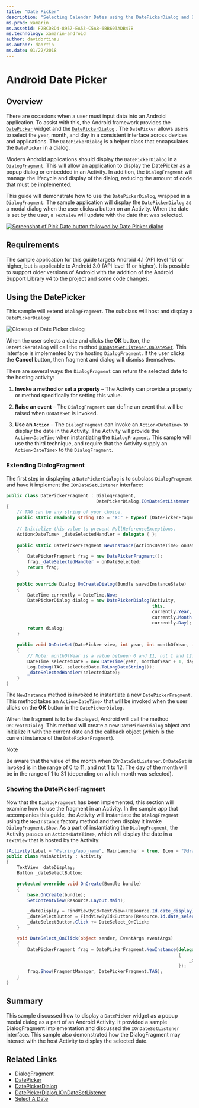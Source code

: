 ```yaml
---
title: "Date Picker"
description: "Selecting Calendar Dates using the DatePickerDialog and DialogFragment"
ms.prod: xamarin
ms.assetid: F2BCD8D4-8957-EA53-C5A8-6BB603ADB47B
ms.technology: xamarin-android
author: davidortinau
ms.author: daortin
ms.date: 01/22/2018
---
```


# Android Date Picker

## Overview

There are occasions when a user must input data into an Android
application. To assist with this, the Android framework provides the
[`DatePicker`](xref:Android.Widget.DatePicker) widget and the
[`DatePickerDialog`](xref:Android.App.DatePickerDialog) . The
`DatePicker` allows users to select the year, month, and day in a
consistent interface across devices and applications. The
`DatePickerDialog` is a helper class that encapsulates the `DatePicker`
in a dialog.

Modern Android applications should display the `DatePickerDialog` in a
[`DialogFragment`](xref:Android.App.DialogFragment). This will
allow an application to display the DatePicker as a popup dialog or
embedded in an Activity. In addition, the `DialogFragment` will manage
the lifecycle and display of the dialog, reducing the amount of code
that must be implemented.

This guide will demonstrate how to use the `DatePickerDialog`, wrapped
in a `DialogFragment`. The sample application will display the
`DatePickerDialog` as a modal dialog when the user clicks a button on
an Activity. When the date is set by the user, a `TextView` will update
with the date that was selected.

[![Screenshot of Pick Date button followed by Date Picker dialog](date-picker-images/image-01-sml.png)](date-picker-images/image-01.png#lightbox)

## Requirements

The sample application for this guide targets Android 4.1 (API level
16) or higher, but is applicable to Android 3.0 (API level 11 or
higher). It is possible to support older versions of Android with the
addition of the Android Support Library v4 to the project and some code
changes.

## Using the DatePicker

This sample will extend `DialogFragment`. The subclass will host and
display a `DatePickerDialog`:

![Closeup of Date Picker dialog](date-picker-images/image-02.png)

When the user selects a date and clicks the **OK** button, the
`DatePickerDialog` will call the method
[`IOnDateSetListener.OnDateSet`](xref:Android.App.DatePickerDialog.IOnDateSetListener.OnDateSet*).
This interface is implemented by the hosting `DialogFragment`. If the
user clicks the **Cancel** button, then fragment and dialog will
dismiss themselves.

There are several ways the `DialogFragment` can return the selected
date to the hosting activity:

1. **Invoke a method or set a property** &ndash; The Activity can
   provide a property or method specifically for setting this value.

2. **Raise an event** &ndash; The `DialogFragment` can define an event
   that will be raised when `OnDateSet` is invoked.

3. **Use an `Action`** &ndash; The `DialogFragment` can invoke an
   `Action<DateTime>` to display the date in the Activity. The Activity
   will provide the `Action<DateTime` when instantiating the
   `DialogFragment`. This sample will use the third technique, and
   require that the Activity supply an `Action<DateTime>` to the
   `DialogFragment`.

### Extending DialogFragment

The first step in displaying a `DatePickerDialog` is to subclass
`DialogFragment` and have it implement the `IOnDateSetListener`
interface:

```csharp
public class DatePickerFragment : DialogFragment, 
                                  DatePickerDialog.IOnDateSetListener
{
    // TAG can be any string of your choice.
    public static readonly string TAG = "X:" + typeof (DatePickerFragment).Name.ToUpper();
    
    // Initialize this value to prevent NullReferenceExceptions.
    Action<DateTime> _dateSelectedHandler = delegate { };
    
    public static DatePickerFragment NewInstance(Action<DateTime> onDateSelected)
    {
        DatePickerFragment frag = new DatePickerFragment();
        frag._dateSelectedHandler = onDateSelected;
        return frag;
    }
    
    public override Dialog OnCreateDialog(Bundle savedInstanceState)
    {
        DateTime currently = DateTime.Now;
        DatePickerDialog dialog = new DatePickerDialog(Activity, 
                                                       this, 
                                                       currently.Year, 
                                                       currently.Month - 1,
                                                       currently.Day);
        return dialog;
    }
    
    public void OnDateSet(DatePicker view, int year, int monthOfYear, int dayOfMonth)
    {
        // Note: monthOfYear is a value between 0 and 11, not 1 and 12!
        DateTime selectedDate = new DateTime(year, monthOfYear + 1, dayOfMonth);
        Log.Debug(TAG, selectedDate.ToLongDateString());
        _dateSelectedHandler(selectedDate);
    }
}
```

The `NewInstance` method is invoked to instantiate a new
`DatePickerFragment`. This method takes an `Action<DateTime>` that will
be invoked when the user clicks on the **OK** button in the
`DatePickerDialog`.

When the fragment is to be displayed, Android will call the method
`OnCreateDialog`. This method will create a new `DatePickerDialog`
object and initialize it with the current date and the callback object
(which is the current instance of the `DatePickerFragment`).

> [!NOTE]
> Be aware that the value of the month 
> when `IOnDateSetListener.OnDateSet` is invoked is in the 
> range of 0 to 11, and not 1 to 12. The day of the month 
> will be in the range of 1 to 31 (depending on which month was selected).

### Showing the DatePickerFragment

Now that the `DialogFragment` has been implemented, this section will
examine how to use the fragment in an Activity. In the sample app that
accompanies this guide, the Activity will instantiate the
`DialogFragment` using the `NewInstance` factory method and then
display it invoke `DialogFragment.Show`. As a part of instantiating the
`DialogFragment`, the Activity passes an `Action<DateTime>`, which will
display the date in a `TextView` that is hosted by the Activity:

```csharp
[Activity(Label = "@string/app_name", MainLauncher = true, Icon = "@drawable/icon")]
public class MainActivity : Activity
{
    TextView _dateDisplay;
    Button _dateSelectButton;

    protected override void OnCreate(Bundle bundle)
    {
        base.OnCreate(bundle);
        SetContentView(Resource.Layout.Main);

        _dateDisplay = FindViewById<TextView>(Resource.Id.date_display);
        _dateSelectButton = FindViewById<Button>(Resource.Id.date_select_button);
        _dateSelectButton.Click += DateSelect_OnClick;
    }

    void DateSelect_OnClick(object sender, EventArgs eventArgs)
    {
        DatePickerFragment frag = DatePickerFragment.NewInstance(delegate(DateTime time)
                                                                 {
                                                                     _dateDisplay.Text = time.ToLongDateString();
                                                                 });
        frag.Show(FragmentManager, DatePickerFragment.TAG);
    }
}
```

## Summary

This sample discussed how to display a `DatePicker` widget as a popup
modal dialog as a part of an Android Activity. It provided a sample
DialogFragment implementation and discussed the `IOnDateSetListener`
interface. This sample also demonstrated how the DialogFragment may
interact with the host Activity to display the selected date.

## Related Links

- [DialogFragment](xref:Android.App.DialogFragment)
- [DatePicker](xref:Android.Widget.DatePicker)
- [DatePickerDialog](xref:Android.App.DatePickerDialog)
- [DatePickerDialog.IOnDateSetListener](xref:Android.App.DatePickerDialog.IOnDateSetListener)
- [Select A Date](https://github.com/xamarin/recipes/tree/master/Recipes/android/controls/datepicker/select_a_date)
